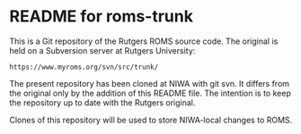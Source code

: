 # README for roms-trunk

This is a Git repository of the Rutgers ROMS source code. The original is held on a Subversion server at Rutgers University:

    https://www.myroms.org/svn/src/trunk/

The present repository has been cloned at NIWA with git svn. It differs from
the original only by the addition of this README file. The intention is to
keep the repository up to date with the Rutgers original.

Clones of this repository will be used to store NIWA-local changes to ROMS.
